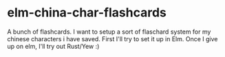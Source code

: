 # elm-china-char-flashcards
A bunch of flashcards. I want to setup a sort of flaschard system for my chinese characters i have saved. First I'll try to set it up in Elm. Once I give up on elm, I'll try out Rust/Yew :)
